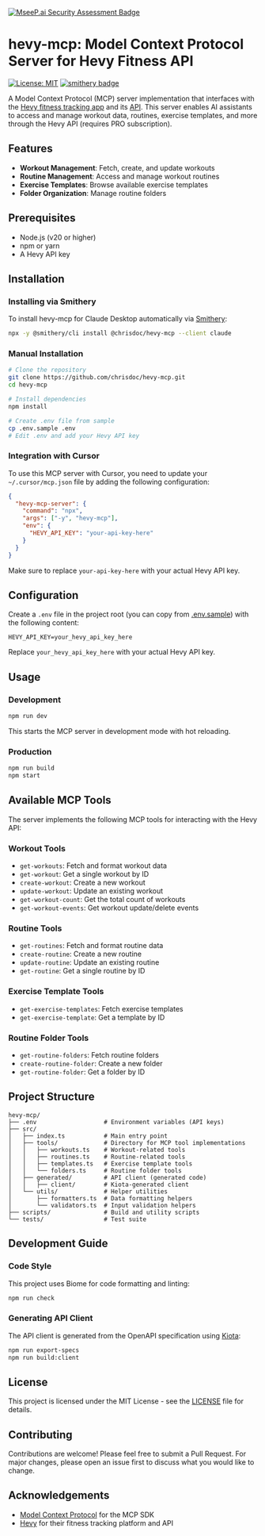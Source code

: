 [![MseeP.ai Security Assessment Badge](https://mseep.net/pr/chrisdoc-hevy-mcp-badge.png)](https://mseep.ai/app/chrisdoc-hevy-mcp)

# hevy-mcp: Model Context Protocol Server for Hevy Fitness API

[![License: MIT](https://img.shields.io/badge/License-MIT-blue.svg)](https://opensource.org/licenses/MIT)
[![smithery badge](https://smithery.ai/badge/@chrisdoc/hevy-mcp)](https://smithery.ai/server/@chrisdoc/hevy-mcp)

A Model Context Protocol (MCP) server implementation that interfaces with the [Hevy fitness tracking app](https://www.hevyapp.com/) and its [API](https://api.hevyapp.com/docs/). This server enables AI assistants to access and manage workout data, routines, exercise templates, and more through the Hevy API (requires PRO subscription).

## Features

- **Workout Management**: Fetch, create, and update workouts
- **Routine Management**: Access and manage workout routines
- **Exercise Templates**: Browse available exercise templates
- **Folder Organization**: Manage routine folders

## Prerequisites

- Node.js (v20 or higher)
- npm or yarn
- A Hevy API key

## Installation

### Installing via Smithery

To install hevy-mcp for Claude Desktop automatically via [Smithery](https://smithery.ai/server/@chrisdoc/hevy-mcp):

```bash
npx -y @smithery/cli install @chrisdoc/hevy-mcp --client claude
```

### Manual Installation
```bash
# Clone the repository
git clone https://github.com/chrisdoc/hevy-mcp.git
cd hevy-mcp

# Install dependencies
npm install

# Create .env file from sample
cp .env.sample .env
# Edit .env and add your Hevy API key
```

### Integration with Cursor

To use this MCP server with Cursor, you need to update your `~/.cursor/mcp.json` file by adding the following configuration:

```json
{
  "hevy-mcp-server": {
    "command": "npx",
    "args": ["-y", "hevy-mcp"],
    "env": {
      "HEVY_API_KEY": "your-api-key-here"
    }
  }
}
```

Make sure to replace `your-api-key-here` with your actual Hevy API key.


## Configuration

Create a `.env` file in the project root (you can copy from [.env.sample](.env.sample)) with the following content:

```env
HEVY_API_KEY=your_hevy_api_key_here
```

Replace `your_hevy_api_key_here` with your actual Hevy API key.

## Usage

### Development

```bash
npm run dev
```

This starts the MCP server in development mode with hot reloading.

### Production

```bash
npm run build
npm start
```

## Available MCP Tools

The server implements the following MCP tools for interacting with the Hevy API:

### Workout Tools
- `get-workouts`: Fetch and format workout data
- `get-workout`: Get a single workout by ID
- `create-workout`: Create a new workout
- `update-workout`: Update an existing workout
- `get-workout-count`: Get the total count of workouts
- `get-workout-events`: Get workout update/delete events

### Routine Tools
- `get-routines`: Fetch and format routine data
- `create-routine`: Create a new routine
- `update-routine`: Update an existing routine
- `get-routine`: Get a single routine by ID

### Exercise Template Tools
- `get-exercise-templates`: Fetch exercise templates
- `get-exercise-template`: Get a template by ID

### Routine Folder Tools
- `get-routine-folders`: Fetch routine folders
- `create-routine-folder`: Create a new folder
- `get-routine-folder`: Get a folder by ID

## Project Structure

```plaintext
hevy-mcp/
├── .env                   # Environment variables (API keys)
├── src/
│   ├── index.ts           # Main entry point
│   ├── tools/             # Directory for MCP tool implementations
│   │   ├── workouts.ts    # Workout-related tools
│   │   ├── routines.ts    # Routine-related tools
│   │   ├── templates.ts   # Exercise template tools
│   │   └── folders.ts     # Routine folder tools
│   ├── generated/         # API client (generated code)
│   │   ├── client/        # Kiota-generated client
│   └── utils/             # Helper utilities
│       ├── formatters.ts  # Data formatting helpers
│       └── validators.ts  # Input validation helpers
├── scripts/               # Build and utility scripts
└── tests/                 # Test suite
```

## Development Guide

### Code Style

This project uses Biome for code formatting and linting:

```bash
npm run check
```

### Generating API Client

The API client is generated from the OpenAPI specification using [Kiota](https://github.com/microsoft/kiota):

```bash
npm run export-specs
npm run build:client
```

## License

This project is licensed under the MIT License - see the [LICENSE](LICENSE) file for details.

## Contributing

Contributions are welcome! Please feel free to submit a Pull Request. For major changes, please open an issue first to discuss what you would like to change.

## Acknowledgements

- [Model Context Protocol](https://github.com/modelcontextprotocol) for the MCP SDK
- [Hevy](https://www.hevyapp.com/) for their fitness tracking platform and API

